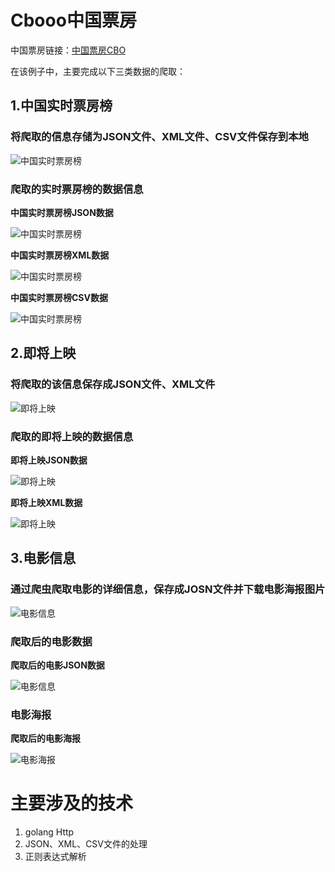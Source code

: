 # Cbooo中国票房 #

中国票房链接：[中国票房CBO](http://www.cbooo.cn/)

在该例子中，主要完成以下三类数据的爬取：

## 1.中国实时票房榜 ##

### 将爬取的信息存储为JSON文件、XML文件、CSV文件保存到本地 ###

![中国实时票房榜](https://github.com/jaydenwen123/GolangSpider/blob/master/GolangSpider/example/cbooo/images/realrank.png)

### 爬取的实时票房榜的数据信息 ###

**中国实时票房榜JSON数据** 

![中国实时票房榜](https://github.com/jaydenwen123/GolangSpider/blob/master/GolangSpider/example/cbooo/images/boxoffice_json.png)

**中国实时票房榜XML数据** 

![中国实时票房榜](https://github.com/jaydenwen123/GolangSpider/blob/master/GolangSpider/example/cbooo/images/boxoffice_xml.png)

**中国实时票房榜CSV数据** 

![中国实时票房榜](https://github.com/jaydenwen123/GolangSpider/blob/master/GolangSpider/example/cbooo/images/boxoffice_csv.png)


## 2.即将上映 ##

### 将爬取的该信息保存成JSON文件、XML文件 ###

![即将上映](https://github.com/jaydenwen123/GolangSpider/blob/master/GolangSpider/example/cbooo/images/incoming.png)

### 爬取的即将上映的数据信息 ###

**即将上映JSON数据** 

![即将上映](https://github.com/jaydenwen123/GolangSpider/blob/master/GolangSpider/example/cbooo/images/coming_json.png)

**即将上映XML数据** 

![即将上映](https://github.com/jaydenwen123/GolangSpider/blob/master/GolangSpider/example/cbooo/images/coming_xml.png)


## 3.电影信息 ##

### 通过爬虫爬取电影的详细信息，保存成JOSN文件并下载电影海报图片 ###

![电影信息](https://github.com/jaydenwen123/GolangSpider/blob/master/GolangSpider/example/cbooo/images/incoming.png)
>  
### 爬取后的电影数据 ###

**爬取后的电影JSON数据**

![电影信息](https://github.com/jaydenwen123/GolangSpider/blob/master/GolangSpider/example/cbooo/images/movieinfo_json.png)

### 电影海报 ###

**爬取后的电影海报**

![电影海报](https://github.com/jaydenwen123/GolangSpider/blob/master/GolangSpider/example/cbooo/data/682238.jpg)

# 主要涉及的技术 #

1. golang Http
2. JSON、XML、CSV文件的处理
3. 正则表达式解析